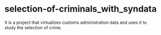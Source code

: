# selection-of-criminals_with_syndata
It is a project that virtualizes customs administration data and uses it to study the selection of crime.
